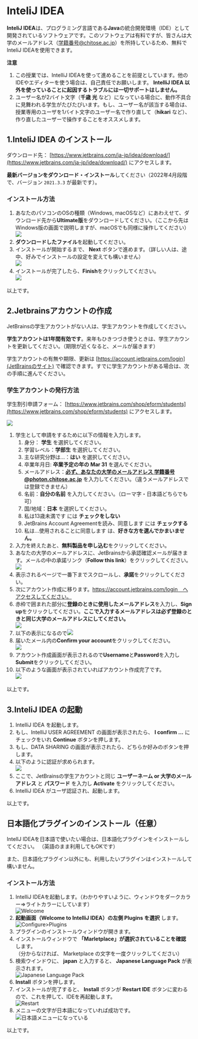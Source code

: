 # InteliJ IDEA

**InteliJ IDEA**は、プログラミング言語である**Java**の統合開発環境（IDE）として開発されているソフトウェアです。このソフトウェアは有料ですが、皆さんは大学のメールアドレス（学籍番号@chitose.ac.jp）を所持しているため、無料でInteliJ IDEAを使用できます。

**注意**

1. この授業では、IntelliJ IDEAを使って進めることを前提としています。他のIDEやエディターを使う場合は、自己責任でお願いします。 **IntelliJ IDEA 以外を使っていることに起因するトラブルには一切サポートはしません。**
2. ユーザー名が2バイト文字（**千歳 光** など）になっている場合に、動作不具合に見舞われる学生がたびたびいます。もし、ユーザー名が該当する場合は、授業専用のユーザを1バイト文字のユーザー名で作り直して（**hikari** など）、作り直したユーザーで操作することをオススメします。

## 1.InteliJ IDEA のインストール

ダウンロード先： [https://www.jetbrains.com/ja-jp/idea/download/](https://www.jetbrains.com/ja-jp/idea/download/) にアクセスします。

**最新バージョンをダウンロード・インストール**してください（2022年4月段階で、バージョン `2021.3.3` が最新です）。

### インストール方法

1. あなたのパソコンのOSの種類（Windows, macOSなど）にあわえせて、ダウンロード先から**Ultimate版**をダウンロードしてください。（ここから先はWindows版の画面で説明しますが、macOSでも同様に操作してください）<br>![](fig01.png)
2. **ダウンロードしたファイル**を起動してください。
3. インストールが開始するまで、 **Next** ボタンで進めます。（詳しい人は、途中、好みでインストールの設定を変えても構いません）<br>![](fig02.png)
4. インストールが完了したら、**Finish**をクリックしてください。<br>![](fig03.png)

以上です。

<div style="page-break-before:always"></div>

## 2.Jetbrainsアカウントの作成

JetBrainsの学生アカウントがない人は、学生アカウントを作成してください。

**学生アカウントは1年間有効です**。来年もひきつづき使うときは、学生アカウントを更新してください。（期限が近くなると、メールが届きます）

学生アカウントの有無や期限、更新は [https://account.jetbrains.com/login](JetBrainsのサイト) で確認できます。すでに学生アカウントがある場合は、次の手順に進んでください。

### 学生アカウントの発行方法

学生割引申請フォーム： [https://www.jetbrains.com/shop/eform/students](https://www.jetbrains.com/shop/eform/students) にアクセスします。

![](fig04.png)

1. 学生として申請をするために以下の情報を入力します。
   1. 身分： **学生** を選択してください。
   2. 学習レベル：**学部生** を選択してください。
   3. 主な研究分野は...：**はい** を選択してください。
   4. 卒業年月日: **卒業予定の年の Mar 31** を選んでください。
   5. メールアドレス：<u>**必ず、あなたの大学のメールアドレス 学籍番号@photon.chitose.ac.jp**</u> を入力してください。（違うメールアドレスでは登録できません）
   6. 名前：**自分の名前** を入力してください。（ローマ字・日本語どちらでも可）
   7. 国/地域：**日本** を選択してください。
   8. 私は13歳未満です には **チェックをしない**
   9. JetBrains Account Agreementを読み、同意します には **チェックする**
   10. 私は...使用されることに同意します は、**好きな方を選んでかまいません。**
2. 入力を終えたあと、**無料製品を申し込む**をクリックしてください。
3. あなたの大学のメールアドレスに、JetBrainsから承認確認メールが届きます。メールの中の承諾リンク（**Follow this link**）をクリックしてください。<br>![](fig05.png)
4. 表示されるページで一番下までスクロールし、**承諾**をクリックしてください。
5. 次にアカウント作成に移ります。https://account.jetbrains.com/login　へアクセスしてください。
6. 赤枠で囲まれた部分に**登録のときに使用したメールアドレス**を入力し、**Sign up**をクリックしてください。**ここで入力するメールアドレスは必ず登録のときと同じ大学のメールアドレスにしてください。**<br>![](fig06.png)
7. 以下の表示になるので![](fig07.png)
8. 届いたメール内の**Confirm your account**をクリックしてください。<br>![](fig08.png)
9. アカウント作成画面が表示されるので**Username**と**Password**を入力し**Submit**をクリックしてください。
10. 以下のような画面が表示されていればアカウント作成完了です。<br>![](fig09.png)

以上です。

<div style="page-break-before:always"></div>

## 3.InteliJ IDEA の起動

1. IntelliJ IDEA を起動します。
2. もし、IntelliJ USER AGREEMENT の画面が表示されたら、 **I confirm ...** にチェックをいれ **Continue** ボタンを押します。
3. もし、DATA SHARING の画面が表示されたら、どちらか好みのボタンを押します。
4. 以下のように認証が求められます。<br>![](fig10.png)
5. ここで、JetBrainsの学生アカウントと同じ **ユーザーネーム or 大学のメールアドレス** と **パスワード** を入力し **Activate** をクリックしてください。
6. IntelliJ IDEA がユーザ認証され、起動します。

以上です。

## 日本語化プラグインのインストール（任意）

IntellJ IDEAを日本語で使いたい場合は、日本語化プラグインをインストールしてください。
（英語のまま利用してもOKです）

また、日本語化プラグイン以外にも、利用したいプラグインはインストールして構いません。

### インストール方法

1. IntelliJ IDEAを起動します。（わかりやすいように、ウィンドウをダークカラー⇒ライトカラーにしています）<br>![Welcome](fig11.png)
2. **起動画面（Welcome to IntelliJ IDEA）の左側 Plugins を選択** します。<br>![Configure>Plugins](fig12.png)
3. プラグインのインストールウィンドウが開きます。
4. インストールウィンドウで **「Marletplace」が選択されていることを確認** します。<br>（分からなければ、 Marketplace の文字を一度クリックしてください）
5. 検索ウインドウに、 **japan** と入力すると、 **Japanese Language Pack** が表示されます。<br>![Japanese Language Pack](fig13.png)
6. **Install** ボタンを押します。
7. インストールが完了すると、 **Install** ボタンが **Restart IDE** ボタンに変わるので、これを押して、IDEを再起動します。<br>![Restart](fig14.png)
8. メニューの文字が日本語になっていれば成功です。<br>![日本語メニューになっている](fig15.png)

以上です。